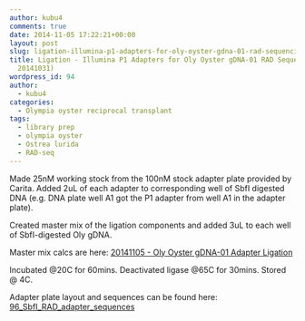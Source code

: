 ```yaml
---
author: kubu4
comments: true
date: 2014-11-05 17:22:21+00:00
layout: post
slug: ligation-illumina-p1-adapters-for-oly-oyster-gdna-01-rad-sequencing-from-20141031
title: Ligation - Illumina P1 Adapters for Oly Oyster gDNA-01 RAD Sequencing (from
  20141031)
wordpress_id: 94
author:
  - kubu4
categories:
  - Olympia oyster reciprocal transplant
tags:
  - library prep
  - olympia oyster
  - Ostrea lurida
  - RAD-seq
---
```


Made 25nM working stock from the 100nM stock adapter plate provided by Carita. Added 2uL of each adapter to corresponding well of SbfI digested DNA (e.g. DNA plate well A1 got the P1 adapter from well A1 in the adapter plate).

Created master mix of the ligation components and added 3uL to each well of SbfI-digested Oly gDNA.

Master mix calcs are here: [20141105 - Oly Oyster gDNA-01 Adapter Ligation](https://docs.google.com/spreadsheets/d/1r0MymljpYBtIaindqV63i4ZEeYgl80TCN5ZDj2u8I3s/edit?usp=sharing)

Incubated @20C for 60mins. Deactivated ligase @65C for 30mins. Stored @ 4C.

Adapter plate layout and sequences can be found here: [96_SbfI_RAD_adapter_sequences](https://docs.google.com/spreadsheets/d/1RRKNb24NJr90fsnyYVYmOZZ9OCrbBu7-KmTfXYYwXpw/edit?usp=sharing)
